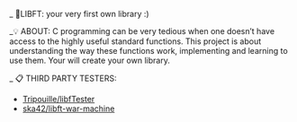 _ 📝LIBFT: your very first own library :)

_💡 ABOUT:
C programming can be very tedious when one doesn’t have access to the highly useful
standard functions. This project is about understanding the way these functions work,
implementing and learning to use them. Your will create your own library.

_ 📋 THIRD PARTY TESTERS:
* [Tripouille/libfTester](https://github.com/Tripouille/libftTester)
* [ska42/libft-war-machine](https://github.com/ska42/libft-war-machine)
